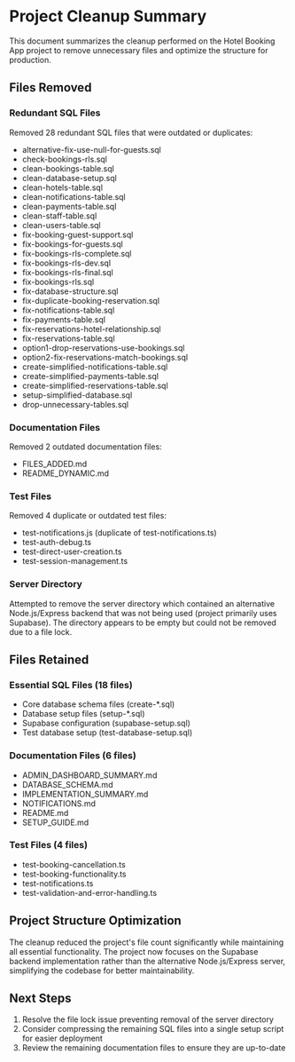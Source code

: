 # Project Cleanup Summary

This document summarizes the cleanup performed on the Hotel Booking App project to remove unnecessary files and optimize the structure for production.

## Files Removed

### Redundant SQL Files
Removed 28 redundant SQL files that were outdated or duplicates:
- alternative-fix-use-null-for-guests.sql
- check-bookings-rls.sql
- clean-bookings-table.sql
- clean-database-setup.sql
- clean-hotels-table.sql
- clean-notifications-table.sql
- clean-payments-table.sql
- clean-staff-table.sql
- clean-users-table.sql
- fix-booking-guest-support.sql
- fix-bookings-for-guests.sql
- fix-bookings-rls-complete.sql
- fix-bookings-rls-dev.sql
- fix-bookings-rls-final.sql
- fix-bookings-rls.sql
- fix-database-structure.sql
- fix-duplicate-booking-reservation.sql
- fix-notifications-table.sql
- fix-payments-table.sql
- fix-reservations-hotel-relationship.sql
- fix-reservations-table.sql
- option1-drop-reservations-use-bookings.sql
- option2-fix-reservations-match-bookings.sql
- create-simplified-notifications-table.sql
- create-simplified-payments-table.sql
- create-simplified-reservations-table.sql
- setup-simplified-database.sql
- drop-unnecessary-tables.sql

### Documentation Files
Removed 2 outdated documentation files:
- FILES_ADDED.md
- README_DYNAMIC.md

### Test Files
Removed 4 duplicate or outdated test files:
- test-notifications.js (duplicate of test-notifications.ts)
- test-auth-debug.ts
- test-direct-user-creation.ts
- test-session-management.ts

### Server Directory
Attempted to remove the server directory which contained an alternative Node.js/Express backend that was not being used (project primarily uses Supabase). The directory appears to be empty but could not be removed due to a file lock.

## Files Retained

### Essential SQL Files (18 files)
- Core database schema files (create-*.sql)
- Database setup files (setup-*.sql)
- Supabase configuration (supabase-setup.sql)
- Test database setup (test-database-setup.sql)

### Documentation Files (6 files)
- ADMIN_DASHBOARD_SUMMARY.md
- DATABASE_SCHEMA.md
- IMPLEMENTATION_SUMMARY.md
- NOTIFICATIONS.md
- README.md
- SETUP_GUIDE.md

### Test Files (4 files)
- test-booking-cancellation.ts
- test-booking-functionality.ts
- test-notifications.ts
- test-validation-and-error-handling.ts

## Project Structure Optimization

The cleanup reduced the project's file count significantly while maintaining all essential functionality. The project now focuses on the Supabase backend implementation rather than the alternative Node.js/Express server, simplifying the codebase for better maintainability.

## Next Steps

1. Resolve the file lock issue preventing removal of the server directory
2. Consider compressing the remaining SQL files into a single setup script for easier deployment
3. Review the remaining documentation files to ensure they are up-to-date